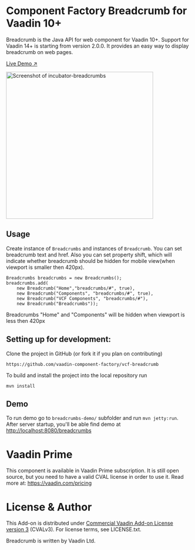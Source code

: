 # Component Factory Breadcrumb for Vaadin 10+
Breadcrumb is the Java API for [<vcf-breadcrumbs>](https://github.com/vaadin-component-factory/vcf-breadcrumb) web component for Vaadin 10+. Support for Vaadin 14+ is starting from version 2.0.0. 
It provides an easy way to display breadcrumb on web pages.

[Live Demo ↗](https://incubator.app.fi/breadcrumb-demo/breadcrumbs)

[<img src="https://raw.githubusercontent.com/vaadin/incubator-breadcrumb/master/screenshot.png" width="400" alt="Screenshot of incubator-breadcrumbs">](https://vaadin.com/directory/components/vaadinincubator-breadcrumbs)


## Usage
Create instance of `Breadcrumbs` and instances of `Breadcrumb`. You can set breadcrumb text and href. 
Also you can set property shift, which will indicate whether breadcrumb should be hidden for 
mobile view(when viewport is smaller then 420px).
```
Breadcrumbs breadcrumbs = new Breadcrumbs();
breadcrumbs.add(
    new Breadcrumb("Home","breadcrumbs/#", true),
    new Breadcrumb("Components", "breadcrumbs/#", true),
    new Breadcrumb("VCF Components", "breadcrumbs/#"),
    new Breadcrumb("Breadcrumbs"));
```
Breadcrumbs "Home" and "Components" will be hidden when viewport is less then 420px  


## Setting up for development:
Clone the project in GitHub (or fork it if you plan on contributing)

```
https://github.com/vaadin-component-factory/vcf-breadcrumb
```

To build and install the project into the local repository run 

```mvn install ```

## Demo
To run demo go to `breadcrumbs-demo/` subfolder and run `mvn jetty:run`.
After server startup, you'll be able find demo at [http://localhost:8080/breadcrumbs](http://localhost:8080/breadcrumbs)


# Vaadin Prime
This component is available in Vaadin Prime subscription. It is still open source, but you need to have a valid CVAL license in order to use it. Read more at: https://vaadin.com/pricing

# License & Author
This Add-on is distributed under [Commercial Vaadin Add-on License version 3](http://vaadin.com/license/cval-3) (CVALv3). For license terms, see LICENSE.txt.

Breadcrumb is written by Vaadin Ltd.

